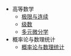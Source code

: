 - 高等数学
  - [极限与连续](高等数学/极限与连续.md)
  - [级数](高等数学/级数.md)
  - [多元微分学](高等数学/多元微分学.md)
- 概率论与数理统计
  - [概率论与数理统计](概率论与数理统计/概率论笔记.md)